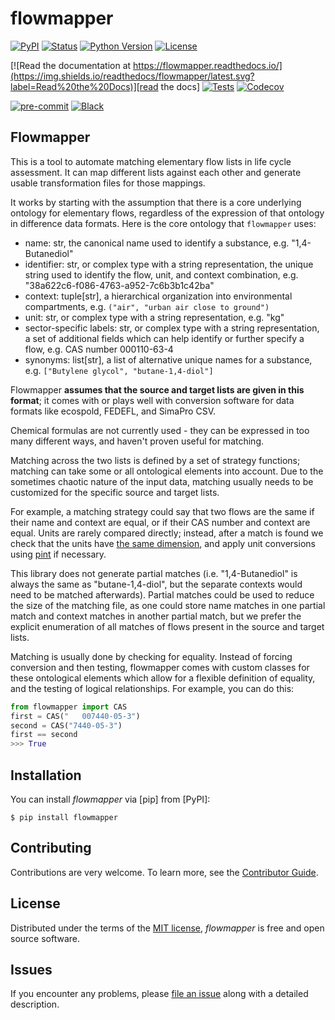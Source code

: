 # flowmapper

[![PyPI](https://img.shields.io/pypi/v/flowmapper.svg)][pypi status]
[![Status](https://img.shields.io/pypi/status/flowmapper.svg)][pypi status]
[![Python Version](https://img.shields.io/pypi/pyversions/flowmapper)][pypi status]
[![License](https://img.shields.io/pypi/l/flowmapper)][license]

[![Read the documentation at https://flowmapper.readthedocs.io/](https://img.shields.io/readthedocs/flowmapper/latest.svg?label=Read%20the%20Docs)][read the docs]
[![Tests](https://github.com/fjuniorr/flowmapper/actions/workflows/python-test.yml/badge.svg)][tests]
[![Codecov](https://codecov.io/gh/fjuniorr/flowmapper/branch/main/graph/badge.svg)][codecov]

[![pre-commit](https://img.shields.io/badge/pre--commit-enabled-brightgreen?logo=pre-commit&logoColor=white)][pre-commit]
[![Black](https://img.shields.io/badge/code%20style-black-000000.svg)][black]

[pypi status]: https://pypi.org/project/flowmapper/
[read the docs]: https://flowmapper.readthedocs.io/
[tests]: https://github.com/fjuniorr/flowmapper/actions?workflow=Tests
[codecov]: https://app.codecov.io/gh/fjuniorr/flowmapper
[pre-commit]: https://github.com/pre-commit/pre-commit
[black]: https://github.com/psf/black

## Flowmapper

This is a tool to automate matching elementary flow lists in life cycle assessment. It can map
different lists against each other and generate usable transformation files for those mappings.

It works by starting with the assumption that there is a core underlying ontology for elementary
flows, regardless of the expression of that ontology in difference data formats. Here is the core
ontology that `flowmapper` uses:

* name: str, the canonical name used to identify a substance, e.g. "1,4-Butanediol"
* identifier: str, or complex type with a string representation, the unique string used to identify the flow, unit, and context combination, e.g. "38a622c6-f086-4763-a952-7c6b3b1c42ba"
* context: tuple[str], a hierarchical organization into environmental compartments, e.g. `("air", "urban air close to ground")`
* unit: str, or complex type with a string representation, e.g. "kg"
* sector-specific labels: str, or complex type with a string representation, a set of additional fields which can help identify or further specify a flow, e.g. CAS number 000110-63-4
* synonyms: list[str], a list of alternative unique names for a substance, e.g. `["Butylene glycol", "butane-1,4-diol"]`

Flowmapper **assumes that the source and target lists are given in this format**; it comes with or plays well with conversion software for data formats like ecospold, FEDEFL, and SimaPro CSV.

Chemical formulas are not currently used - they can be expressed in too many different ways, and haven't proven useful for matching.

Matching across the two lists is defined by a set of strategy functions; matching can take some or
all ontological elements into account. Due to the sometimes chaotic nature of the input data,
matching usually needs to be customized for the specific source and target lists.

For example, a matching strategy could say that two flows are the same if their name and context are equal, or if their CAS number and context are equal. Units are rarely compared directly; instead, after a match is found we check that the units have [the same dimension](https://en.wikipedia.org/wiki/Dimensional_analysis), and apply unit conversions using [pint](https://pint.readthedocs.io/en/stable/) if necessary.

This library does not generate partial matches (i.e. "1,4-Butanediol" is always the same as "butane-1,4-diol", but the separate contexts would need to be matched afterwards). Partial matches could be used to reduce the size of the matching file, as one could store name matches in one partial match and context matches in another partial match, but we prefer the explicit enumeration of all matches of flows present in the source and target lists.

Matching is usually done by checking for equality. Instead of forcing conversion and then testing,
flowmapper comes with custom classes for these ontological elements which allow for a flexible
definition of equality, and the testing of logical relationships. For example, you can do this:

```python
from flowmapper import CAS
first = CAS("   007440-05-3")
second = CAS("7440-05-3")
first == second
>>> True
```

## Installation

You can install _flowmapper_ via [pip] from [PyPI]:

```console
$ pip install flowmapper
```

## Contributing

Contributions are very welcome.
To learn more, see the [Contributor Guide][Contributor Guide].

## License

Distributed under the terms of the [MIT license][License],
_flowmapper_ is free and open source software.

## Issues

If you encounter any problems,
please [file an issue][Issue Tracker] along with a detailed description.


<!-- github-only -->

[command-line reference]: https://flowmapper.readthedocs.io/en/latest/usage.html
[License]: https://github.com/fjuniorr/flowmapper/blob/main/LICENSE
[Contributor Guide]: https://github.com/fjuniorr/flowmapper/blob/main/CONTRIBUTING.md
[Issue Tracker]: https://github.com/fjuniorr/flowmapper/issues

